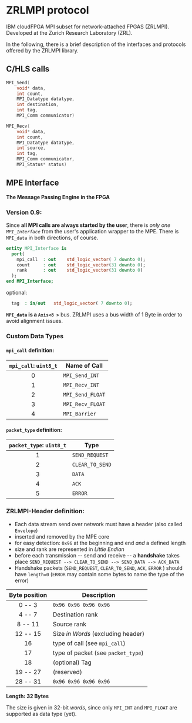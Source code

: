 ZRLMPI protocol
=============
IBM cloudFPGA MPI subset for network-attached FPGAS (ZRLMPI).
Developed at the Zurich Research Laboratory (ZRL).

In the following, there is a brief description of the interfaces and protocols offered by the ZRLMPI library.


C/HLS calls
-----------------

```cpp
MPI_Send(
    void* data,
    int count,
    MPI_Datatype datatype,
    int destination,
    int tag,
    MPI_Comm communicator)
```

```cpp
MPI_Recv(
    void* data,
    int count,
    MPI_Datatype datatype,
    int source,
    int tag,
    MPI_Comm communicator,
    MPI_Status* status)

```


MPE Interface
--------------------
**The Message Passing Engine in the FPGA** 



### Version 0.9: 

Since **all MPI calls are always started by the user**, there is *only one `MPI_Interface`* from the user's application wrapper to the MPE.
There is `MPI_data` in both directions, of course.

```vhdl
entity MPI_Interface is 
  port(
    mpi_call  : out    std_logic_vector( 7 downto 0);
    count     : out    std_logic_vector(31 downto 0);
    rank      : out    std_logic_vector(31 downto 0)
  );
end MPI_Interface; 

```

optional:
```vhdl 
  tag  : in/out   std_logic_vector( 7 downto 0);
```

**`MPI_data` is a `Axis<8 >`** bus. ZRLMPI uses a bus width of 1 Byte in order to avoid alignment issues. 


### Custom Data Types

#### `mpi_call` definition: 


| `mpi_call`: `uint8_t`  |  Name of Call |
| :--------------------: | ------------- | 
|    0                   | `MPI_Send_INT`| 
|    1                   | `MPI_Recv_INT`| 
|    2                   | `MPI_Send_FLOAT`| 
|    3                   | `MPI_Recv_FLOAT`| 
|    4                   | `MPI_Barrier` | 


#### `packet_type` definition:


| `packet_type`: `uint8_t`  |  Type |
| :------------------------: | ------------- | 
|    1                       | `SEND_REQUEST`| 
|    2                       | `CLEAR_TO_SEND`| 
|    3                       | `DATA`| 
|    4                       | `ACK`| 
|    5                       | `ERROR` | 




### ZRLMPI-Header definition: 

* Each data stream send over network must have a header (also called `Envelope`)
* inserted and removed by the MPE core 
* for easy detection: `0x96` at the beginning and end *and* a defined length 
* size and rank are represented in *Little Endian* 
* before each transmission -- send and receive -- a **handshake** takes place
  `SEND_REQUEST --> CLEAR_TO_SEND --> SEND_DATA --> ACK_DATA` 
* Handshake packets (`SEND_REQUEST`, `CLEAR_TO_SEND`, `ACK`, `ERROR` ) should have `length=0`
  (`ERROR` may contain some bytes to name the type of the error)


| **Byte** position | Description |
|:-----------------:| ----------- | 
|        0 --  3    | `0x96 0x96 0x96 0x96`     | 
|        4 --  7    |  Destination rank |
|        8 -- 11    |  Source rank | 
|       12 -- 15    |  Size *in Words* (excluding header) |
|          16       | type of call (see `mpi_call`) |
|          17       | type of packet (see `packet_type`) |
|          18       | (optional) Tag | 
|       19 -- 27    | (reserved) | 
|       28 -- 31    | `0x96 0x96 0x96 0x96`     | 
  
**Length: 32 Bytes**

The size is given in 32-bit *words*, since only `MPI_INT` and `MPI_FLOAT` are supported as data type (yet).

